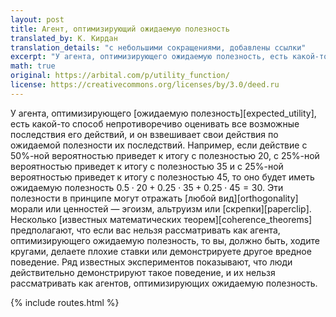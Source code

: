 ```yaml
---
layout: post
title: Агент, оптимизирующий ожидаемую полезность
translated_by: К. Кирдан
translation_details: "с небольшими сокращениями, добавлены ссылки"
excerpt: "У агента, оптимизирующего ожидаемую полезность, есть какой-то способ непротиворечиво оценивать все возможные последствия его действий, и он взвешивает свои действия по ожидаемой полезности их последствий."
math: true
original: https://arbital.com/p/utility_function/
license: https://creativecommons.org/licenses/by/3.0/deed.ru
---
```

У агента, оптимизирующего [ожидаемую полезность][expected_utility], есть какой-то способ непротиворечиво оценивать все возможные последствия его действий, и он взвешивает свои действия по ожидаемой полезности их последствий. Например, если действие с 50%-ной вероятностью приведет к итогу с полезностью 20, с 25%-ной вероятностью приведет к итогу с полезностью 35 и с 25%-ной вероятностью приведет к итогу с полезностью 45, то оно будет иметь ожидаемую полезность $0.5 \cdot 20 + 0.25 \cdot 35 + 0.25 \cdot 45 = 30$. Эти полезности в принципе могут отражать [любой вид][orthogonality] морали или ценностей — эгоизм, альтруизм или [скрепки][paperclip]. Несколько [известных математических теорем][coherence_theorems] предполагают, что если вас нельзя рассматривать как агента, оптимизирующего ожидаемую полезность, то вы, должно быть, ходите кругами, делаете плохие ставки или демонстрируете другое вредное поведение. Ряд известных экспериментов показывают, что люди действительно демонстрируют такое поведение, и их нельзя рассматривать как агентов, оптимизирующих ожидаемую полезность.

{% include routes.html %}

